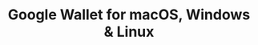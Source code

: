 ---
name: Google Wallet
url: 'https://wallet.google.com'
category: Finance
title: 'Google Wallet for macOS, Windows & Linux'
key: google-wallet

---